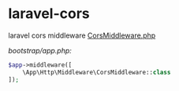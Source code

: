 # laravel-cors
laravel cors middleware [CorsMiddleware.php](https://github.com/di3/laravel-cors/blob/master/app/Http/Middleware/CorsMiddleware.php)


*bootstrap/app.php:*
```php
$app->middleware([
	\App\Http\Middleware\CorsMiddleware::class
]);
```
